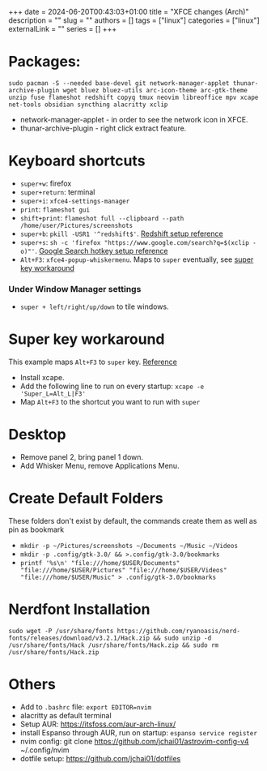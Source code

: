 +++ 
date = 2024-06-20T00:43:03+01:00
title = "XFCE changes (Arch)"
description = ""
slug = ""
authors = []
tags = ["linux"]
categories = ["linux"]
externalLink = ""
series = []
+++

# Packages:

`sudo pacman -S --needed base-devel git network-manager-applet thunar-archive-plugin wget bluez bluez-utils arc-icon-theme arc-gtk-theme unzip fuse flameshot redshift copyq tmux neovim libreoffice mpv xcape net-tools obsidian syncthing alacritty xclip`

- network-manager-applet - in order to see the network icon in XFCE.
- thunar-archive-plugin - right click extract feature.

# Keyboard shortcuts

- `super+w`: firefox
- `super+return`: terminal
- `super+i`: `xfce4-settings-manager`
- `print`: `flameshot gui`
- `shift+print`: `flameshot full --clipboard --path /home/user/Pictures/screenshots`
- `super+b`: `pkill -USR1 '^redshift$'`. [Redshift setup reference](/posts/redshift/)
- `super+s`: `sh -c 'firefox "https://www.google.com/search?q=$(xclip -o)"'`. [Google Search hotkey setup reference](/posts/google-search-highlighted-text/)
- `Alt+F3`: `xfce4-popup-whiskermenu`. Maps to `super` eventually, see [super key workaround](#super-key-workaround "jumps to super key workaround")

### Under Window Manager settings

- `super + left/right/up/down` to tile windows.

# Super key workaround

This example maps `Alt+F3` to `super` key. [Reference](https://www.reddit.com/r/xfce/comments/jr6y3s/problems_using_the_super_key_for_keyboard/)

- Install xcape.
- Add the following line to run on every startup: `xcape -e 'Super_L=Alt_L|F3'`
- Map `Alt+F3` to the shortcut you want to run with `super`

# Desktop

- Remove panel 2, bring panel 1 down.
- Add Whisker Menu, remove Applications Menu.

# Create Default Folders

These folders don't exist by default, the commands create them as well as pin as bookmark

- `mkdir -p ~/Pictures/screenshots ~/Documents ~/Music ~/Videos`
- `mkdir -p .config/gtk-3.0/ && >.config/gtk-3.0/bookmarks`
- `printf '%s\n' "file:///home/$USER/Documents" "file:///home/$USER/Pictures" "file:///home/$USER/Videos" "file:///home/$USER/Music" > .config/gtk-3.0/bookmarks`

# Nerdfont Installation

```
sudo wget -P /usr/share/fonts https://github.com/ryanoasis/nerd-fonts/releases/download/v3.2.1/Hack.zip && sudo unzip -d /usr/share/fonts/Hack /usr/share/fonts/Hack.zip && sudo rm /usr/share/fonts/Hack.zip
```

# Others

- Add to `.bashrc` file: `export EDITOR=nvim`
- alacritty as default terminal
- Setup AUR: https://itsfoss.com/aur-arch-linux/
- install Espanso through AUR, run on startup: `espanso service register`
- nvim config: git clone https://github.com/jchai01/astrovim-config-v4 ~/.config/nvim
- dotfile setup: https://github.com/jchai01/dotfiles
